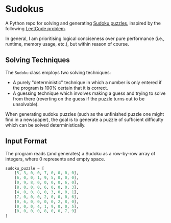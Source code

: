 # Sudokus

A Python repo for solving and generating [Sudoku puzzles](https://en.wikipedia.org/wiki/Sudoku), 
inspired by the following [LeetCode problem](https://leetcode.com/problems/sudoku-solver/).

In general, I am prioritising logical conciseness over pure performance 
(i.e., runtime, memory usage, etc.), but within reason of course.

## Solving Techniques

The `Sudoku` class employs two solving techniques:
* A purely "deterministic" technique in which a number is only entered if the program is 100% certain that it is 
correct.
* A guessing technique which involves making a guess and trying to solve from there (reverting on the guess if the 
puzzle turns out to be unsolvable).

When generating sudoku puzzles (such as the unfinished puzzle one might find in a newspaper), the goal is to generate 
a puzzle of sufficient difficulty which can be solved deterministically.

## Input Format

The program reads (and generates) a Sudoku as a row-by-row array of integers, where 0 represents and empty space.

```python
sudoku_puzzle = [
    [5, 3, 0, 0, 7, 0, 0, 0, 0],
    [6, 0, 0, 1, 9, 5, 0, 0, 0],
    [0, 9, 8, 0, 0, 0, 0, 6, 0],
    [8, 0, 0, 0, 6, 0, 0, 0, 3],
    [4, 0, 0, 8, 0, 3, 0, 0, 1],
    [7, 0, 0, 0, 2, 0, 0, 0, 6],
    [0, 6, 0, 0, 0, 0, 2, 8, 0],
    [0, 0, 0, 4, 1, 9, 0, 0, 5],
    [0, 0, 0, 0, 8, 0, 0, 7, 9]
]
```

